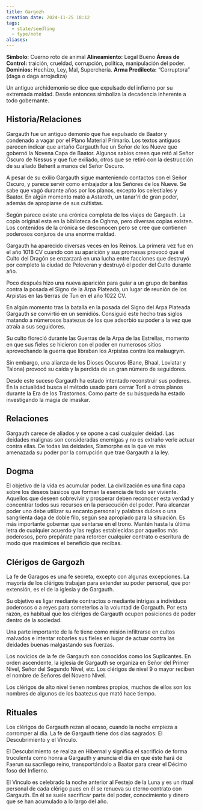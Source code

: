 ```yaml
---
title: Gargozh
creation date: 2024-11-25 18:12
tags:
  - state/seedling
  - type/note
aliases:
---
```


**Símbolo:** Cuerno roto de animal
**Alineamiento:** Legal Bueno
**Áreas de Control:** traición, crueldad, corrupción, política, manipulación del poder.
**Dominios:** Hechizo, Ley, Mal, Superchería.
**Arma Predilecta:** “Corruptora” (daga o daga arrojadiza)

Un antiguo archidemonio se dice que expulsado del infierno por su extremada maldad. Desde entonces simboliza la decadencia inherente a todo gobernante.

## Historia/Relaciones

Gargauth fue un antiguo demonio que fue expulsado de Baator y condenado a vagar por el Plano Material Primario. Los textos antiguos parecen indicar que antaño Gargauth fue un Señor de los Nueve que gobernó la Novena Capa de Baator. Algunos sabios creen que retó al Señor Oscuro de Nessus y que fue exiliado, otros que se retiró con la destrucción de su aliado Beherit a manos del Señor Oscuro.

A pesar de su exilio Gargauth sigue manteniendo contactos con el Señor Oscuro, y parece servir como embajador a los Señores de los Nueve. Se sabe que vagó durante años por los planos, excepto los celestiales y Baator. En algún momento mató a Astaroth, un tanar'ri de gran poder, además de apropiarse de sus cultistas.

Según parece existe una crónica completa de los viajes de Gargauth. La copia original esta en la biblioteca de Oghma, pero diversas copias existen. Los contenidos de la crónica se desconocen pero se cree que contienen poderosos conjuros de una enorme maldad.

Gargauth ha aparecido diversas veces en los Reinos. La primera vez fue en el año 1018 CV cuando con su aparición y sus promesas provocó que el Culto del Dragón se enzarzará en una lucha entre facciones que destruyó por completo la ciudad de Peleveran y destruyó el poder del Culto durante año.

Poco después hizo una nueva aparición para guiar a un grupo de banitas contra la posada el Signo de la Arpa Plateada, un lugar de reunión de los Arpistas en las tierras de Tun en el año 1022 CV.

En algún momento tras la batalla en la posada del Signo del Arpa Plateada Gargauth se convirtió en un semidiós. Consiguió este hecho tras siglos matando a númerosos baatezus de los que adsorbió su poder a la vez que atraía a sus seguidores.

Su culto floreció durante las Guerras de la Arpa de las Estrellas, momento en que sus fieles se hicieron con el poder en numerosos sitios aprovechando la guerra que libraban los Arpistas contra los malaugrym.

Sin embargo, una alianza de los Dioses Oscuros (Bane, Bhaal, Loviatar y Talona) provocó su caída y la perdida de un gran número de seguidores.

Desde este suceso Gargauth ha estado intentado reconstruir sus poderes. En la actualidad busca el método usado para cerrar Toril a otros planos durante la Era de los Trastornos. Como parte de su búsqueda ha estado investigando la magia de imaskar.

## Relaciones

Gargauth carece de aliados y se opone a casi cualquier deidad. Las deidades malignas son consideradas enemigas y no es extraño verle actuar contra ellas. De todas las deidades, Siamorphe es la que ve más amenazada su poder por la corrupción que trae Gargauth a la ley.

## Dogma

El objetivo de la vida es acumular poder. La civilización es una fina capa sobre los deseos básicos que forman la esencia de todo ser viviente. Aquellos que deseen sobrevivir y prosperar deben reconocer esta verdad y concentrar todos sus recursos en la persecución del poder. Para alcanzar poder uno debe utilizar su encanto personal y palabras dulces o una sangrienta daga de doble filo, según sea apropiado para la situación. Es más importante gobernar que sentarse en el trono. Mantén hasta la última letra de cualquier acuerdo y las reglas establecidas por aquellos más poderosos, pero prepárate para retorcer cualquier contrato o escritura de modo que maximices el beneficio que recibas.

## Clérigos de Gargozh

La fe de Garagos es una fe secreta, excepto con algunas excepciones. La mayoría de los clérigos trabajan para extender su poder personal, que por extensión, es el de la iglesia y de Gargauth.

Su objetivo es ligar mediante contractos o mediante intrigas a individuos poderosos o a reyes para someterlos a la voluntad de Gargauth. Por esta razón, es habitual que los clérigos de Gargauth ocupen posiciones de poder dentro de la sociedad.

Una parte importante de la fe tiene como misión infiltrarse en cultos malvados e intentar robarles sus fieles en lugar de actuar contra las deidades buenas malgastando sus fuerzas.

Los novicios de la fe de Gargauth son conocidos como los Suplicantes. En orden ascendente, la iglesia de Gargauth se organiza en Señor del Primer Nivel, Señor del Segundo Nivel, etc. Los clérigos de nivel 9 o mayor reciben el nombre de Señores del Noveno Nivel.

Los clérigos de alto nivel tienen nombres propios, muchos de ellos son los nombres de algunos de los baatezus que mató hace tiempo.

## Rituales

Los clérigos de Gargauth rezan al ocaso, cuando la noche empieza a corromper al día. La fe de Gargauth tiene dos días sagrados: El Descubrimiento y el Vinculo.

El Descubrimiento se realiza en Hibernal y significa el sacrificio de forma truculenta como honra a Gargauth y anuncia el día en que éste hará de Faerun su sacrílego reino, transportándolo a Baator para crear el Décimo foso del Infierno.

El Vinculo es celebrado la noche anterior al Festejo de la Luna y es un ritual personal de cada clérigo pues en él se renueva su eterno contrato con Gargauth. En él se suele sacrificar parte del poder, conocimiento y dinero que se han acumulado a lo largo del año.